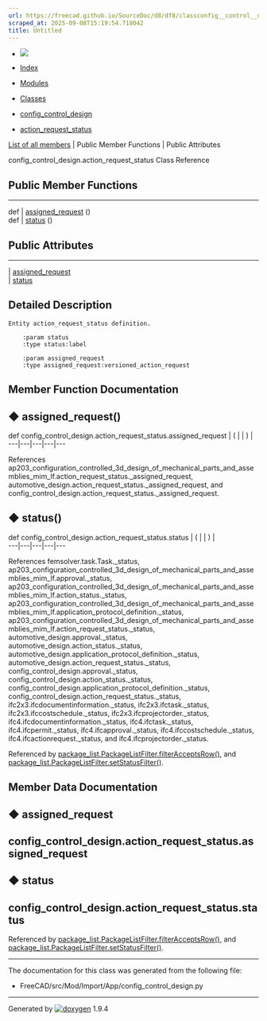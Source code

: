 ```yaml
---
url: https://freecad.github.io/SourceDoc/d8/df8/classconfig__control__design_1_1action__request__status.html
scraped_at: 2025-09-08T15:19:54.718042
title: Untitled
---
```


  * [ ![](https://www.freecad.org/svg/logo-freecad.svg) ](https://freecadweb.org "FreeCAD")
  * [Index](../../index.html "Index")
  * [Modules](../../modules.html "Modules list")
  * [Classes](../../annotated.html "Annotated list")

  * [config_control_design](../../d4/d07/namespaceconfig__control__design.html)
  * [action_request_status](../../d8/df8/classconfig__control__design_1_1action__request__status.html)

[List of all members](../../d8/dc8/classconfig__control__design_1_1action__request__status-members.html) | Public Member Functions | Public Attributes

config_control_design.action_request_status Class Reference

##  Public Member Functions  
  
---  
def | [assigned_request](../../d8/df8/classconfig__control__design_1_1action__request__status.html#ac10822f7905ef773635d03bf1a5336e1) ()  
def | [status](../../d8/df8/classconfig__control__design_1_1action__request__status.html#a5dc3cec765cf8f8ed5adb1bb7f1bfdfd) ()  
  
##  Public Attributes  
  
---  
|
[assigned_request](../../d8/df8/classconfig__control__design_1_1action__request__status.html#adf4e786d0a2ec517b30cc0d6e06ee5b0)  
|
[status](../../d8/df8/classconfig__control__design_1_1action__request__status.html#a55b0ae4329e66c23af807e947bde64f7)  
  
## Detailed Description

    
    
    Entity action_request_status definition.
    
        :param status
        :type status:label
    
        :param assigned_request
        :type assigned_request:versioned_action_request

## Member Function Documentation

## ◆ assigned_request()

def config_control_design.action_request_status.assigned_request  | ( | | ) |   
---|---|---|---|---  
  
References
ap203_configuration_controlled_3d_design_of_mechanical_parts_and_assemblies_mim_lf.action_request_status._assigned_request,
automotive_design.action_request_status._assigned_request, and
config_control_design.action_request_status._assigned_request.

## ◆ status()

def config_control_design.action_request_status.status  | ( | | ) |   
---|---|---|---|---  
  
References femsolver.task.Task._status,
ap203_configuration_controlled_3d_design_of_mechanical_parts_and_assemblies_mim_lf.approval._status,
ap203_configuration_controlled_3d_design_of_mechanical_parts_and_assemblies_mim_lf.action_status._status,
ap203_configuration_controlled_3d_design_of_mechanical_parts_and_assemblies_mim_lf.application_protocol_definition._status,
ap203_configuration_controlled_3d_design_of_mechanical_parts_and_assemblies_mim_lf.action_request_status._status,
automotive_design.approval._status, automotive_design.action_status._status,
automotive_design.application_protocol_definition._status,
automotive_design.action_request_status._status,
config_control_design.approval._status,
config_control_design.action_status._status,
config_control_design.application_protocol_definition._status,
config_control_design.action_request_status._status,
ifc2x3.ifcdocumentinformation._status, ifc2x3.ifctask._status,
ifc2x3.ifccostschedule._status, ifc2x3.ifcprojectorder._status,
ifc4.ifcdocumentinformation._status, ifc4.ifctask._status,
ifc4.ifcpermit._status, ifc4.ifcapproval._status,
ifc4.ifccostschedule._status, ifc4.ifcactionrequest._status, and
ifc4.ifcprojectorder._status.

Referenced by
[package_list.PackageListFilter.filterAcceptsRow()](../../d3/d7c/classpackage__list_1_1PackageListFilter.html#ac6c224ec61dac5c46121a0fc4cf1cb17),
and
[package_list.PackageListFilter.setStatusFilter()](../../d3/d7c/classpackage__list_1_1PackageListFilter.html#a22cd720e4853ae43b7d7f39758f2ff99).

## Member Data Documentation

## ◆ assigned_request

config_control_design.action_request_status.assigned_request  
---  
  
## ◆ status

config_control_design.action_request_status.status  
---  
  
Referenced by
[package_list.PackageListFilter.filterAcceptsRow()](../../d3/d7c/classpackage__list_1_1PackageListFilter.html#ac6c224ec61dac5c46121a0fc4cf1cb17),
and
[package_list.PackageListFilter.setStatusFilter()](../../d3/d7c/classpackage__list_1_1PackageListFilter.html#a22cd720e4853ae43b7d7f39758f2ff99).

* * *

The documentation for this class was generated from the following file:

  * FreeCAD/src/Mod/Import/App/config_control_design.py

* * *

Generated by
[![doxygen](../../doxygen.svg)](https://www.doxygen.org/index.html) 1.9.4

